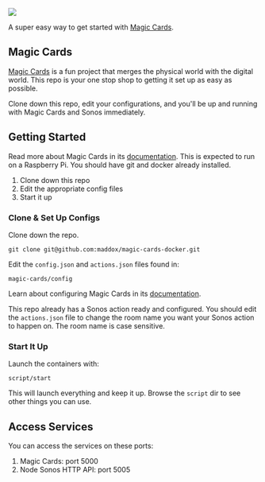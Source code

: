
![](https://user-images.githubusercontent.com/260/38534678-61701e56-3c4d-11e8-95d5-163c095e9ad0.png)

A super easy way to get started with [Magic Cards](https://github.com/maddox/magic-cards).


## Magic Cards

[Magic Cards](https://github.com/maddox/magic-cards) is a fun project that merges the physical world with the digital world. This repo is your one stop shop to getting it set up as easy as possible.

Clone down this repo, edit your configurations, and you'll be up and running with Magic Cards and Sonos immediately.

## Getting Started

Read more about Magic Cards in its [documentation](https://github.com/maddox/magic-cards/tree/master/docs). This is expected to run on a Raspberry Pi. You should have git and docker already installed.

1. Clone down this repo
1. Edit the appropriate config files
1. Start it up

### Clone & Set Up Configs

Clone down the repo.

    git clone git@github.com:maddox/magic-cards-docker.git

Edit the `config.json` and `actions.json` files found in:

`magic-cards/config`

Learn about configuring Magic Cards in its [documentation](https://github.com/maddox/magic-cards/blob/master/docs/install.md#configure).

This repo already has a Sonos action ready and configured. You should edit the `actions.json` file to change the room name you want your Sonos action to happen on. The room name is case sensitive.

### Start It Up

Launch the containers with:

    script/start

This will launch everything and keep it up. Browse the `script` dir to see other
things you can use.

## Access Services

You can access the services on these ports:

1. Magic Cards: port 5000
1. Node Sonos HTTP API: port 5005
